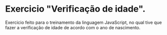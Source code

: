 # Exercicio "Verificação de idade".

<p>Exercicio  feito para o treinamento da linguagem JavaScript, no qual tive que fazer a verificação de idade de acordo com o ano de  nascimento.</p>